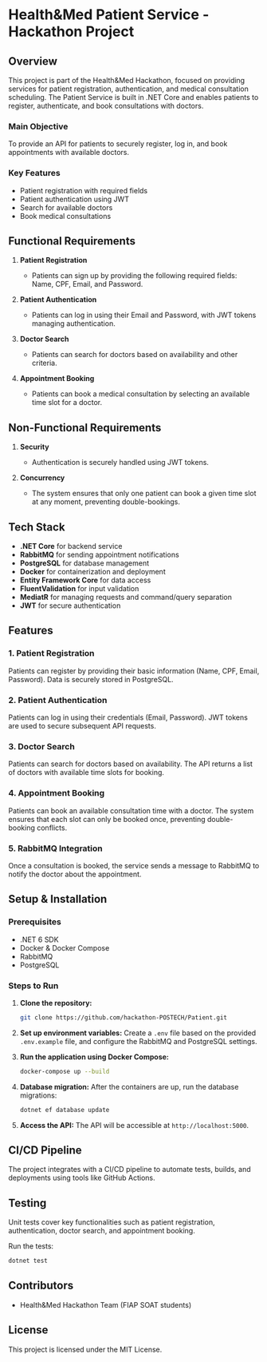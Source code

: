 # Health&Med Patient Service - Hackathon Project

## Overview

This project is part of the Health&Med Hackathon, focused on providing services for patient registration, authentication, and medical consultation scheduling. The Patient Service is built in .NET Core and enables patients to register, authenticate, and book consultations with doctors.

### Main Objective
To provide an API for patients to securely register, log in, and book appointments with available doctors.

### Key Features
- Patient registration with required fields
- Patient authentication using JWT
- Search for available doctors
- Book medical consultations

## Functional Requirements
1. **Patient Registration**
   - Patients can sign up by providing the following required fields: Name, CPF, Email, and Password.
   
2. **Patient Authentication**
   - Patients can log in using their Email and Password, with JWT tokens managing authentication.

3. **Doctor Search**
   - Patients can search for doctors based on availability and other criteria.

4. **Appointment Booking**
   - Patients can book a medical consultation by selecting an available time slot for a doctor.

## Non-Functional Requirements
1. **Security**
   - Authentication is securely handled using JWT tokens.
   
2. **Concurrency**
   - The system ensures that only one patient can book a given time slot at any moment, preventing double-bookings.

## Tech Stack
- **.NET Core** for backend service
- **RabbitMQ** for sending appointment notifications
- **PostgreSQL** for database management
- **Docker** for containerization and deployment
- **Entity Framework Core** for data access
- **FluentValidation** for input validation
- **MediatR** for managing requests and command/query separation
- **JWT** for secure authentication

## Features

### 1. Patient Registration
Patients can register by providing their basic information (Name, CPF, Email, Password). Data is securely stored in PostgreSQL.

### 2. Patient Authentication
Patients can log in using their credentials (Email, Password). JWT tokens are used to secure subsequent API requests.

### 3. Doctor Search
Patients can search for doctors based on availability. The API returns a list of doctors with available time slots for booking.

### 4. Appointment Booking
Patients can book an available consultation time with a doctor. The system ensures that each slot can only be booked once, preventing double-booking conflicts.

### 5. RabbitMQ Integration
Once a consultation is booked, the service sends a message to RabbitMQ to notify the doctor about the appointment.

## Setup & Installation

### Prerequisites
- .NET 6 SDK
- Docker & Docker Compose
- RabbitMQ
- PostgreSQL

### Steps to Run

1. **Clone the repository:**
   ```bash
   git clone https://github.com/hackathon-POSTECH/Patient.git
   ```

2. **Set up environment variables:**
   Create a `.env` file based on the provided `.env.example` file, and configure the RabbitMQ and PostgreSQL settings.

3. **Run the application using Docker Compose:**
   ```bash
   docker-compose up --build
   ```

4. **Database migration:**
   After the containers are up, run the database migrations:
   ```bash
   dotnet ef database update
   ```

5. **Access the API:**
   The API will be accessible at `http://localhost:5000`.

## CI/CD Pipeline
The project integrates with a CI/CD pipeline to automate tests, builds, and deployments using tools like GitHub Actions.

## Testing
Unit tests cover key functionalities such as patient registration, authentication, doctor search, and appointment booking.

Run the tests:
```bash
dotnet test
```

## Contributors
- Health&Med Hackathon Team (FIAP SOAT students)

## License
This project is licensed under the MIT License.
